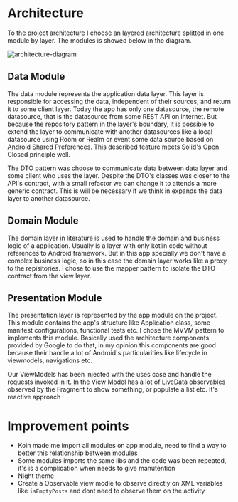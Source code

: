 # Architecture

To the project architecture I choose an layered architecture splitted in one module by layer. The modules is showed below in the diagram.

![architecture-diagram](https://user-images.githubusercontent.com/790039/122656338-f4766500-d12f-11eb-97af-c1d927edb392.jpg)

## Data Module

The data module represents the application data layer. This layer is responsible for accessing the data, independent of their sources, and return it to some client layer. Today the app has only one datasource, the remote datasource, that is the datasource from some REST API on internet. But because the repository pattern in the layer's boundary, it is possible to extend the layer to communicate with another datasources like a local datasource using Room or Realm or event some data source based on Android Shared Preferences. This described feature meets Solid's Open Closed principle well. 

The DTO pattern was choose to communicate data between data layer and some client who uses the layer. Despite the DTO's classes was closer to the API's contract, with a small refactor we can change it to attends a more generic contract. This is will be necessary if we think in expands the data layer to another datasource.

## Domain Module

The domain layer in literature is used to handle the domain and business logic of a application. Usually is a layer with only kotlin code without references to Android framework. But in this app specially we don't have a complex business logic, so in this case the domain layer works like a proxy to the repisitories. I chose to use the mapper pattern to isolate the DTO contract from the view layer.

## Presentation Module

The presentation layer is represented by the app module on the project. This module contains the app's structure like Application class, some manifest configurations, functional tests etc. I chose the MVVM pattern to implements this module. Basically used the architecture components provided by Google to do that, in my opinion this components are good because their handle a lot of Android's particularities like lifecycle in viewmodels, navigations etc. 

Our ViewModels has been injected with the uses case and handle the requests invoked in it. In the View Model has a lot of LiveData observables observed by the Fragment to show something, or populate a list etc. It's reactive approach


# Improvement points
- Koin made me import all modules on app module, need to find a way to better this relationship between modules
- Some modules imports the same libs and the code was been repeated, it's is a complication when needs to give manutention
- Night theme
- Create a Observable view modle to observe directly on XML variables like `isEmptyPosts` and dont need to observe them on the activity
